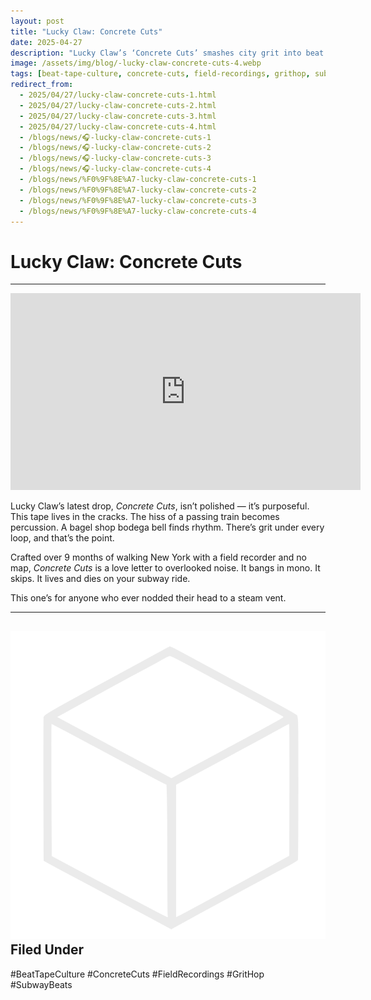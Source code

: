 ```yaml
---
layout: post
title: "Lucky Claw: Concrete Cuts"
date: 2025-04-27
description: "Lucky Claw’s ‘Concrete Cuts’ smashes city grit into beat tape warmth."
image: /assets/img/blog/-lucky-claw-concrete-cuts-4.webp
tags: [beat-tape-culture, concrete-cuts, field-recordings, grithop, subwaybeats]
redirect_from:
  - 2025/04/27/lucky-claw-concrete-cuts-1.html
  - 2025/04/27/lucky-claw-concrete-cuts-2.html
  - 2025/04/27/lucky-claw-concrete-cuts-3.html
  - 2025/04/27/lucky-claw-concrete-cuts-4.html
  - /blogs/news/🎧-lucky-claw-concrete-cuts-1
  - /blogs/news/🎧-lucky-claw-concrete-cuts-2
  - /blogs/news/🎧-lucky-claw-concrete-cuts-3
  - /blogs/news/🎧-lucky-claw-concrete-cuts-4
  - /blogs/news/%F0%9F%8E%A7-lucky-claw-concrete-cuts-1
  - /blogs/news/%F0%9F%8E%A7-lucky-claw-concrete-cuts-2
  - /blogs/news/%F0%9F%8E%A7-lucky-claw-concrete-cuts-3
  - /blogs/news/%F0%9F%8E%A7-lucky-claw-concrete-cuts-4
---
```


# Lucky Claw: Concrete Cuts

---

<iframe width="560" height="315" src="https://www.youtube.com/embed/Jf2NT2UGKIk?si=NJ1Iy5-4puS_XWq-" title="YouTube video player" frameborder="0" allow="accelerometer; autoplay; clipboard-write; encrypted-media; gyroscope; picture-in-picture; web-share" referrerpolicy="strict-origin-when-cross-origin" allowfullscreen></iframe>

<p>Lucky Claw’s latest drop, <em>Concrete Cuts</em>, isn’t polished — it’s purposeful. This tape lives in the cracks. The hiss of a passing train becomes percussion. A bagel shop bodega bell finds rhythm. There’s grit under every loop, and that’s the point.</p>
<p>Crafted over 9 months of walking New York with a field recorder and no map, <em>Concrete Cuts</em> is a love letter to overlooked noise. It bangs in mono. It skips. It lives and dies on your subway ride.</p>
<p>This one’s for anyone who ever nodded their head to a steam vent.</p>

---

## <img src="/assets/ui/cube.svg" alt="Cube icon" class="icon-sm" /> Filed Under

#BeatTapeCulture #ConcreteCuts #FieldRecordings #GritHop #SubwayBeats
